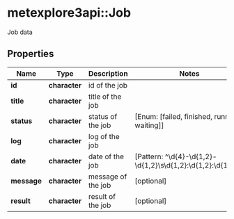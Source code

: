 # metexplore3api::Job

Job data

## Properties
Name | Type | Description | Notes
------------ | ------------- | ------------- | -------------
**id** | **character** | id of the job | 
**title** | **character** | title of the job | 
**status** | **character** | status of the job | [Enum: [failed, finished, running, waiting]] 
**log** | **character** | log of the job | 
**date** | **character** | date of the job | [Pattern: ^\\d{4}-\\d{1,2}-\\d{1,2}\\s\\d{1,2}:\\d{1,2}:\\d{1,2}$] 
**message** | **character** | message of the job | [optional] 
**result** | **character** | result of the job | [optional] 


